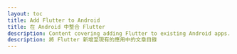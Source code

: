 ```yaml
---
layout: toc
title: Add Flutter to Android
title: 在 Android 中整合 Flutter
description: Content covering adding Flutter to existing Android apps.
description: 將 Flutter 新增至現有的應用中的文章目錄
---
```

